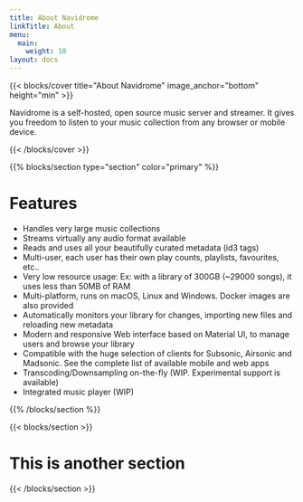 ```yaml
---
title: About Navidrome
linkTitle: About
menu:
  main:
    weight: 10
layout: docs
---
```



{{< blocks/cover title="About Navidrome" image_anchor="bottom" height="min" >}}

<p class="lead mt-5">
  Navidrome is a self-hosted, open source music server and streamer. 
  It gives you freedom to listen to your music collection from any browser or mobile device.
</p>

{{< /blocks/cover >}}


{{% blocks/section type="section" color="primary" %}}
# Features

* Handles very large music collections
* Streams virtually any audio format available
* Reads and uses all your beautifully curated metadata (id3 tags)
* Multi-user, each user has their own play counts, playlists, favourites, etc..
* Very low resource usage: Ex: with a library of 300GB (~29000 songs), it uses less than 50MB of RAM
* Multi-platform, runs on macOS, Linux and Windows. Docker images are also provided
* Automatically monitors your library for changes, importing new files and reloading new metadata
* Modern and responsive Web interface based on Material UI, to manage users and browse your library
* Compatible with the huge selection of clients for Subsonic, Airsonic and Madsonic. See the complete list of available mobile and web apps
* Transcoding/Downsampling on-the-fly (WIP. Experimental support is available)
* Integrated music player (WIP)

{{% /blocks/section %}}



{{< blocks/section >}}

<div class="col-12">
<h1 class="text-center">This is another section</h1>
</div>

{{< /blocks/section >}}
